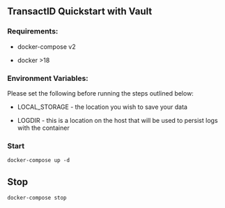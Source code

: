 ## TransactID Quickstart with Vault

### Requirements:

- docker-compose v2

- docker >18

### Environment Variables:
Please set the following before running the steps outlined below:

- LOCAL_STORAGE - the location you wish to save your data

- LOGDIR - this is a location on the host that will be used to persist logs with the container

### Start
`docker-compose up -d`

## Stop
`docker-compose stop`